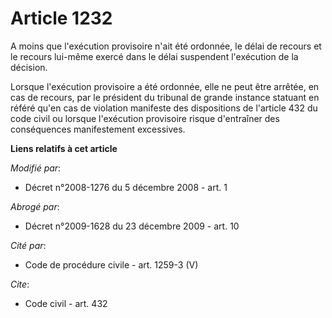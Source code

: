 # Article 1232

A moins que l'exécution provisoire n'ait été ordonnée, le délai de recours et le recours lui-même exercé dans le délai
suspendent l'exécution de la décision. 

Lorsque l'exécution provisoire a été ordonnée, elle ne peut être arrêtée, en cas de recours, par le président du tribunal de
grande instance statuant en référé qu'en cas de violation manifeste des dispositions de l'article 432 du code civil ou
lorsque l'exécution provisoire risque d'entraîner des conséquences manifestement excessives.

**Liens relatifs à cet article**

_Modifié par_:

  - Décret n°2008-1276 du 5 décembre 2008 - art. 1

_Abrogé par_:

  - Décret n°2009-1628 du 23 décembre 2009 - art. 10

_Cité par_:

  - Code de procédure civile - art. 1259-3 (V)

_Cite_:

  - Code civil - art. 432
